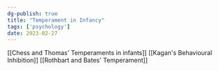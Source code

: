 ```yaml
---
dg-publish: true
title: "Temperament in Infancy"
tags: ['psychology']
date: 2023-02-27
---
```



[[Chess and Thomas' Temperaments in infants]]
[[Kagan's Behavioural Inhibition]]
[[Rothbart and Bates' Temperament]]

